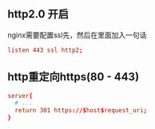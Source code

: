 ## http2.0 开启

nginx需要配置ssl先，然后在里面加入一句话

```conf
listen 443 ssl http2;
```

## http重定向https(80 - 443)

```conf
server{
  # ...
  return 301 https://$host$request_uri;
}
````